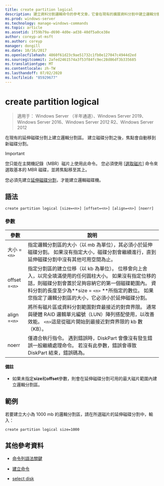 ```yaml
---
title: create partition logical
description: 建立資料分割邏輯命令的參考文章，它會在現有的擴展資料分割中建立邏輯分割區。
ms.prod: windows-server
ms.technology: manage-windows-commands
ms.topic: article
ms.assetid: 1f59b79a-d690-4d0e-ad38-40df5a0ce38e
author: coreyp-at-msft
ms.author: coreyp
manager: dongill
ms.date: 10/16/2017
ms.openlocfilehash: 4860f61d23c9ae51732c1fb0e127047c4944d2ed
ms.sourcegitcommit: 2afed2461574a3f53f84fc9ec28d86df3b335685
ms.translationtype: MT
ms.contentlocale: zh-TW
ms.lasthandoff: 07/02/2020
ms.locfileid: "85929677"
---
```

# <a name="create-partition-logical"></a>create partition logical

> 適用于： Windows Server （半年通道）、Windows Server 2019、Windows Server 2016、Windows Server 2012 R2、Windows Server 2012

在現有的延伸磁碟分割上建立邏輯分割區。 建立磁碟分割之後，焦點會自動移到新磁碟分割。

>[!IMPORTANT]
> 您只能在主開機記錄（MBR）磁片上使用此命令。 您必須使用 [[選取磁片](select-disk.md)] 命令來選取基本的 MBR 磁碟，並將焦點移至其上。
>
> 您必須先建立[延伸磁碟分割](create-partition-extended.md)，才能建立邏輯磁碟機。

## <a name="syntax"></a>語法

```
create partition logical [size=<n>] [offset=<n>] [align=<n>] [noerr]
```

### <a name="parameters"></a>參數

| 參數 | 說明 |
| --------- | ----------- |
| 大小 =`<n>` | 指定邏輯分割區的大小（以 mb 為單位），其必須小於延伸磁碟分割。 如果沒有指定大小，磁碟分割會繼續進行，直到延伸磁碟分割中沒有其他可用空間為止。 |
| offset =`<n>` | 指定分割區的建立位移（以 kb 為單位）。 位移會向上舍入，以完全填滿使用的任何圓柱大小。 如果沒有指定位移的話，則磁碟分割會置於足夠容納它的第一個磁碟範圍內。 資料分割的長度至少為**size = `<n>` **所指定的數位。 如果您指定了邏輯分割區的大小，它必須小於延伸磁碟分割。 |
| align =`<n>` | 將所有磁片區或資料分割範圍對齊最接近的對齊界限。 通常與硬體 RAID 邏輯單元編號（LUN）陣列搭配使用，以改善效能。 `<n>`這是從磁片開始到最接近對齊界限的 kb 數（KB）。 |
| noerr | 僅適合執行指令。 遇到錯誤時，DiskPart 會像沒有發生錯誤一般繼續處理命令。 若沒有此參數，錯誤會導致 DiskPart 結束，錯誤碼為。 |

#### <a name="remarks"></a>備註

- 如果未指定**size**和**offset**參數，則會在延伸磁碟分割可用的最大磁片範圍內建立邏輯分割區。

## <a name="examples"></a>範例

若要建立大小為 1000 mb 的邏輯分割區，請在所選磁片的延伸磁碟分割中，輸入：

```
create partition logical size=1000
```

## <a name="additional-references"></a>其他參考資料

- [命令列語法關鍵](command-line-syntax-key.md)

- [建立命令](create.md)

- [select disk](select-disk.md)

